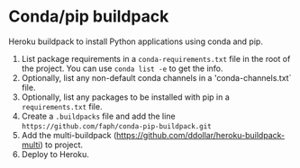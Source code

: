 Conda/pip buildpack
===================

Heroku buildpack to install Python applications using conda and pip.

1. List package requirements in a `conda-requirements.txt` file in the root
   of the project. You can use `conda list -e` to get the info.
2. Optionally, list any non-default conda channels in a 'conda-channels.txt`
   file.
3. Optionally, list any packages to be installed with pip in a 
   `requirements.txt` file.
4. Create a `.buildpacks` file and add the line
   `https://github.com/faph/conda-pip-buildpack.git`
5. Add the multi-buildpack (https://github.com/ddollar/heroku-buildpack-multi)
   to project.
6. Deploy to Heroku.
